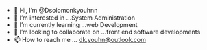 - 👋 Hi, I’m @Dsolomonkyouhnn
- 👀 I’m interested in ...System Administration 
- 🌱 I’m currently learning ...web Development 
- 💞️ I’m looking to collaborate on ...front end software developments
- 📫 How to reach me ... dk.youhn@outlook.com

<!---
Dsolomonkyouhnn/Dsolomonkyouhnn is a ✨ special ✨ repository because its `README.md` (this file) appears on your GitHub profile.
You can click the Preview link to take a look at your changes.
--->
